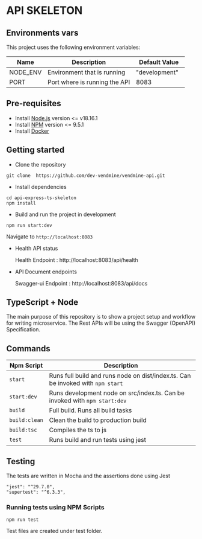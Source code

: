 # API SKELETON

## Environments vars

This project uses the following environment variables:

| Name     | Description                   | Default Value   |
| -------- | ----------------------------- | --------------- |
| NODE_ENV | Environment that is running   | "development"   |
| PORT     | Port where is running the API | 8083            |

## Pre-requisites

- Install [Node.js](https://nodejs.org/en/) version <= v18.16.1
- Install [NPM](https://nodejs.org/en/) version <= 9.5.1
- Install [Docker](https://www.docker.com/)

## Getting started

- Clone the repository

```
git clone  https://github.com/dev-vendmine/vendmine-api.git
```

- Install dependencies

```
cd api-express-ts-skeleton
npm install
```

- Build and run the project in development

```
npm run start:dev
```

Navigate to `http://localhost:8083`

- Health API status

  Health Endpoint : http://localhost:8083/api/health

- API Document endpoints

  Swagger-ui Endpoint : http://localhost:8083/api/docs

## TypeScript + Node

The main purpose of this repository is to show a project setup and workflow for writing microservice. The Rest APIs will be using the Swagger (OpenAPI) Specification.

## Commands

| Npm Script    | Description                                                                     |
| ------------- | ------------------------------------------------------------------------------- |
| `start`       | Runs full build and runs node on dist/index.ts. Can be invoked with `npm start` |
| `start:dev`   | Runs development node on src/index.ts. Can be invoked with `npm start:dev`      |
| `build`       | Full build. Runs all build tasks                                                |
| `build:clean` | Clean the build to production build                                             |
| `build:tsc`   | Compiles the ts to js                                                           |
| `test`        | Runs build and run tests using jest                                             |

## Testing

The tests are written in Mocha and the assertions done using Jest

```
"jest": "^29.7.0",
"supertest": "^6.3.3",
```

### Running tests using NPM Scripts

```
npm run test
```

Test files are created under test folder.
